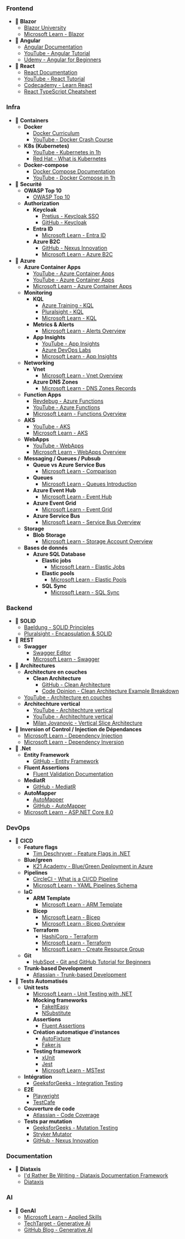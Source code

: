### Frontend

- 🧠 **Blazor**
  - [Blazor University](https://blazor-university.com/)
  - [Microsoft Learn - Blazor](https://learn.microsoft.com/en-us/aspnet/core/blazor/?view=aspnetcore-8.0)
- 🧠 **Angular**
  - [Angular Documentation](https://angular.io/docs)
  - [YouTube - Angular Tutorial](https://www.youtube.com/watch?v=f7BJFTEbc10)
  - [Udemy - Angular for Beginners](https://www.udemy.com/course/angular-for-beginners-course/)
- 🧠 **React**
  - [React Documentation](https://react.dev/reference/react)
  - [YouTube - React Tutorial](https://www.youtube.com/watch?v=SqcY0GlETPk)
  - [Codecademy - Learn React](https://www.codecademy.com/learn/react-101)
  - [React TypeScript Cheatsheet](https://react-typescript-cheatsheet.netlify.app/docs/basic/getting-started/forms_and_events)

### Infra

- 🧠 **Containers**
  - **Docker**
    - [Docker Curriculum](https://docker-curriculum.com/)
    - [YouTube - Docker Crash Course](https://www.youtube.com/watch?v=pg19Z8LL06w)
  - **K8s (Kubernetes)**
    - [YouTube - Kubernetes in 1h](https://www.youtube.com/watch?v=s_o8dwzRlu4)
    - [Red Hat - What is Kubernetes](https://www.redhat.com/en/topics/containers/what-is-kubernetes)
  - **Docker-compose**
    - [Docker Compose Documentation](https://docs.docker.com/compose/)
    - [YouTube - Docker Compose in 1h](https://www.youtube.com/watch?v=SXwC9fSwct8)
- 🧠 **Securité**
  - **OWASP Top 10**
    - [OWASP Top 10](https://owasp.org/www-project-top-ten/)
  - **Authorization**
    - **Keycloak**
      - [Pretius - Keycloak SSO](https://pretius.com/blog/keycloak-sso/)
      - [GitHub - Keycloak](https://github.com/keycloak/keycloak)
    - **Entra ID**
      - [Microsoft Learn - Entra ID](https://learn.microsoft.com/en-us/entra/fundamentals/whatis)
    - **Azure B2C**
      - [GitHub - Nexus Innovation](https://github.com/NexusInnovation/nexlab.b2c)
      - [Microsoft Learn - Azure B2C](https://learn.microsoft.com/en-us/azure/active-directory-b2c/overview)
- 🧠 **Azure**
  - **Azure Container Apps**
    - [YouTube - Azure Container Apps](https://www.youtube.com/watch?v=yAtMgufv7Aw)
    - [YouTube - Azure Container Apps](https://www.youtube.com/watch?v=yGrE_yKWo58)
    - [Microsoft Learn - Azure Container Apps](https://learn.microsoft.com/en-us/azure/container-apps/overview)
  - **Monitoring**
    - **KQL**
      - [Azure Training - KQL](https://azure-training.com/azure-data-science/the-kusto-query-language/)
      - [Pluralsight - KQL](https://www.pluralsight.com/resources/blog/cloud/what-is-kusto-query-language-kql)
      - [Microsoft Learn - KQL](https://learn.microsoft.com/en-us/azure/data-explorer/kusto/query/)
    - **Metrics & Alerts**
      - [Microsoft Learn - Alerts Overview](https://learn.microsoft.com/en-us/azure/azure-monitor/alerts/alerts-overview)
    - **App Insights**
      - [YouTube - App Insights](https://www.youtube.com/watch?v=A0jAeGf2zUQ)
      - [Azure DevOps Labs](https://azuredevopslabs.com/labs/vsts/monitor/)
      - [Microsoft Learn - App Insights](https://learn.microsoft.com/en-us/azure/azure-monitor/app/app-insights-overview)
  - **Networking**
    - **Vnet**
      - [Microsoft Learn - Vnet Overview](https://learn.microsoft.com/en-us/azure/virtual-network/virtual-networks-overview)
    - **Azure DNS Zones**
      - [Microsoft Learn - DNS Zones Records](https://learn.microsoft.com/en-us/azure/dns/dns-zones-records)
  - **Function Apps**
    - [Revdebug - Azure Functions](https://revdebug.com/blog/azure-functions-overview-use-cases/)
    - [YouTube - Azure Functions](https://www.youtube.com/watch?v=Vxf-rOEO1q4)
    - [Microsoft Learn - Functions Overview](https://learn.microsoft.com/en-us/azure/azure-functions/functions-overview?pivots=programming-language-csharp)
  - **AKS**
    - [YouTube - AKS](https://www.youtube.com/watch?v=c4nTKMU6fBU)
    - [Microsoft Learn - AKS](https://learn.microsoft.com/en-us/azure/aks/what-is-aks)
  - **WebApps**
    - [YouTube - WebApps](https://www.youtube.com/watch?v=4BwyqmRTrx8)
    - [Microsoft Learn - WebApps Overview](https://learn.microsoft.com/en-us/azure/app-service/overview)
  - **Messaging / Queues / Pubsub**
    - **Queue vs Azure Service Bus**
      - [Microsoft Learn - Comparison](https://learn.microsoft.com/en-us/azure/service-bus-messaging/service-bus-azure-and-service-bus-queues-compared-contrasted)
    - **Queues**
      - [Microsoft Learn - Queues Introduction](https://learn.microsoft.com/en-us/azure/storage/queues/storage-queues-introduction)
    - **Azure Event Hub**
      - [Microsoft Learn - Event Hub](https://learn.microsoft.com/en-us/azure/event-hubs/event-hubs-about)
    - **Azure Event Grid**
      - [Microsoft Learn - Event Grid](https://learn.microsoft.com/en-us/azure/event-grid/overview)
    - **Azure Service Bus**
      - [Microsoft Learn - Service Bus Overview](https://learn.microsoft.com/en-us/azure/service-bus-messaging/service-bus-messaging-overview)
  - **Storage**
    - **Blob Storage**
      - [Microsoft Learn - Storage Account Overview](https://learn.microsoft.com/en-us/azure/storage/common/storage-account-overview)
  - **Bases de donnés**
    - **Azure SQL Database**
      - **Elastic jobs**
        - [Microsoft Learn - Elastic Jobs](https://learn.microsoft.com/en-us/azure/azure-sql/database/elastic-jobs-overview?view=azuresql)
      - **Elastic pools**
        - [Microsoft Learn - Elastic Pools](https://learn.microsoft.com/en-us/azure/azure-sql/database/elastic-pool-overview?view=azuresql)
      - **SQL Sync**
        - [Microsoft Learn - SQL Sync](https://learn.microsoft.com/en-us/azure/azure-sql/database/sql-data-sync-data-sql-server-sql-database?view=azuresql)

### Backend

- 🧠 **SOLID**
  - [Baeldung - SOLID Principles](https://www.baeldung.com/solid-principles)
  - [Pluralsight - Encapsulation & SOLID](https://www.pluralsight.com/courses/encapsulation-solid)
- 🧠 **REST**
  - **Swagger**
    - [Swagger Editor](https://editor.swagger.io/)
    - [Microsoft Learn - Swagger](https://learn.microsoft.com/en-us/aspnet/core/tutorials/web-api-help-pages-using-swagger?view=aspnetcore-8.0)
- 🧠 **Architectures**
  - **Architecture en couches**
    - **Clean Architecture**
      - [GitHub - Clean Architecture](https://github.com/ardalis/CleanArchitecture)
      - [Code Opinion - Clean Architecture Example Breakdown](https://codeopinion.com/clean-architecture-example-breakdown/)
  - [YouTube - Architecture en couches](https://www.youtube.com/watch?v=VbuJaH7mKIc)
  - **Architechture vertical**
    - [YouTube - Architechture vertical](https://www.youtube.com/watch?v=L2Wnq0ChAIA)
    - [YouTube - Architechture vertical](https://www.youtube.com/watch?v=oAoaMlS1PWo)
    - [Milan Jovanovic - Vertical Slice Architecture](https://www.milanjovanovic.tech/blog/vertical-slice-architecture)
- 🧠 **Inversion of Control / Injection de Dépendances**
  - [Microsoft Learn - Dependency Injection](https://learn.microsoft.com/en-us/dotnet/core/extensions/dependency-injection)
  - [Microsoft Learn - Dependency Inversion](https://learn.microsoft.com/en-us/dotnet/architecture/modern-web-apps-azure/architectural-principles#dependency-inversion)
- 🧠 **.Net**
  - **Entity Framework**
    - [GitHub - Entity Framework](https://github.com/dotnet/efcore)
  - **Fluent Assertions**
    - [Fluent Validation Documentation](https://docs.fluentvalidation.net/en/latest/)
  - **MediatR**
    - [GitHub - MediatR](https://github.com/jbogard/MediatR)
  - **AutoMapper**
    - [AutoMapper](https://automapper.org/)
    - [GitHub - AutoMapper](https://github.com/AutoMapper/AutoMapper)
  - [Microsoft Learn - ASP.NET Core 8.0](https://learn.microsoft.com/en-us/aspnet/core/release-notes/aspnetcore-8.0?view=aspnetcore-8.0)

### DevOps

- 🧠 **CICD**
  - **Feature flags**
    - [Tim Deschryver - Feature Flags in .NET](https://timdeschryver.dev/blog/feature-flags-in-net-from-simple-to-more-advanced#azure-feature-management)
  - **Blue/green**
    - [K21 Academy - Blue/Green Deployment in Azure](https://k21academy.com/microsoft-azure/az-303/blue-green-deployment-in-azure/)
  - **Pipelines**
    - [CircleCI - What is a CI/CD Pipeline](https://circleci.com/blog/what-is-a-ci-cd-pipeline/)
    - [Microsoft Learn - YAML Pipelines Schema](https://learn.microsoft.com/en-us/azure/devops/pipelines/yaml-schema/?view=azure-pipelines)
  - **IaC**
    - **ARM Template**
      - [Microsoft Learn - ARM Template](https://learn.microsoft.com/en-us/azure/azure-resource-manager/templates/overview)
    - **Bicep**
      - [Microsoft Learn - Bicep](https://learn.microsoft.com/en-us/training/paths/fundamentals-bicep/)
      - [Microsoft Learn - Bicep Overview](https://learn.microsoft.com/en-us/azure/azure-resource-manager/bicep/overview?tabs=bicep)
    - **Terraform**
      - [HashiCorp - Terraform](https://developer.hashicorp.com/terraform/intro)
      - [Microsoft Learn - Terraform](https://learn.microsoft.com/en-us/azure/developer/terraform/overview)
      - [Microsoft Learn - Create Resource Group](https://learn.microsoft.com/en-us/azure/developer/terraform/create-resource-group?tabs=azure-cli)
  - **Git**
    - [HubSpot - Git and GitHub Tutorial for Beginners](https://product.hubspot.com/blog/git-and-github-tutorial-for-beginners)
  - **Trunk-based Development**
    - [Atlassian - Trunk-based Development](https://www.atlassian.com/continuous-delivery/continuous-integration/trunk-based-development)
- 🧠 **Tests Automatisés**
  - **Unit tests**
    - [Microsoft Learn - Unit Testing with .NET](https://learn.microsoft.com/en-us/dotnet/core/testing/unit-testing-with-dotnet-test)
    - **Mocking frameworks**
      - [FakeItEasy](https://fakeiteasy.github.io/)
      - [NSubstitute](https://nsubstitute.github.io/)
    - **Assertions**
      - [Fluent Assertions](https://fluentassertions.com/)
    - **Création automatique d'instances**
      - [AutoFixture](https://github.com/AutoFixture/AutoFixture)
      - [Faker.js](https://fakerjs.dev/)
    - **Testing framework**
      - [xUnit](https://xunit.net/)
      - [Jest](https://jestjs.io/)
      - [Microsoft Learn - MSTest](https://learn.microsoft.com/en-us/dotnet/core/testing/unit-testing-with-mstest)
  - **Intégration**
    - [GeeksforGeeks - Integration Testing](https://www.geeksforgeeks.org/software-engineering-integration-testing/)
  - **E2E**
    - [Playwright](https://playwright.dev/)
    - [TestCafe](https://testcafe.io/)
  - **Couverture de code**
    - [Atlassian - Code Coverage](https://www.atlassian.com/continuous-delivery/software-testing/code-coverage)
  - **Tests par mutation**
    - [GeeksforGeeks - Mutation Testing](https://www.geeksforgeeks.org/software-testing-mutation-testing/)
    - [Stryker Mutator](https://stryker-mutator.io/)
    - [GitHub - Nexus Innovation](https://github.com/NexusInnovation/nexlab.mutationtesting)

### Documentation

- 🧠 **Diataxis**
  - [I'd Rather Be Writing - Diataxis Documentation Framework](https://idratherbewriting.com/blog/what-is-diataxis-documentation-framework)
  - [Diataxis](https://diataxis.fr/)

### AI

- 🧠 **GenAI**
  - [Microsoft Learn - Applied Skills](https://learn.microsoft.com/en-us/credentials/browse/?credential_types=applied%20skills&roles=ai-engineer)
  - [TechTarget - Generative AI](https://www.techtarget.com/searchenterpriseai/definition/generative-AI)
  - [GitHub Blog - Generative AI](https://github.blog/2023-04-07-what-developers-need-to-know-about-generative-ai/)
